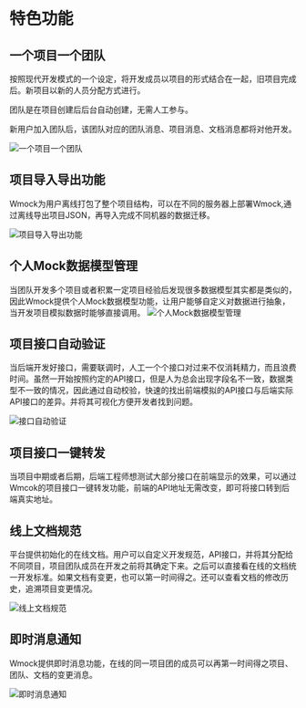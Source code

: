 # 特色功能

## 一个项目一个团队

按照现代开发模式的一个设定，将开发成员以项目的形式结合在一起，旧项目完成后。新项目以新的人员分配方式进行。

团队是在项目创建后后台自动创建，无需人工参与。

新用户加入团队后，该团队对应的团队消息、项目消息、文档消息都将对他开发。

![一个项目一个团队](http://haoqiao.qiniudn.com/%E4%B8%80%E4%B8%AA%E9%A1%B9%E7%9B%AE%E4%B8%80%E4%B8%AA%E5%9B%A2%E9%98%9F.gif)
## 项目导入导出功能

Wmock为用户离线打包了整个项目结构，可以在不同的服务器上部署Wmock,通过离线导出项目JSON，再导入完成不同机器的数据迁移。

![项目导入导出功能](http://haoqiao.qiniudn.com/%E9%A1%B9%E7%9B%AE%E5%AF%BC%E5%85%A5%E5%AF%BC%E5%87%BA%E5%8A%9F%E8%83%BD.gif)

## 个人Mock数据模型管理

当团队开发多个项目或者积累一定项目经验后发现很多数据模型其实都是类似的，因此Wmock提供个人Mock数据模型功能，让用户能够自定义对数据进行抽象，当开发项目模拟数据时能够直接调用。
![个人Mock数据模型管理](http://haoqiao.qiniudn.com/%E4%B8%AA%E4%BA%BAmock%E6%95%B0%E6%8D%AE%E6%A8%A1%E5%9E%8B%E7%AE%A1%E7%90%86.gif)

## 项目接口自动验证

当后端开发好接口，需要联调时，人工一个个接口对过来不仅消耗精力，而且浪费时间。虽然一开始按照约定的API接口，但是人为总会出现字段名不一致，数据类型不一致的情况，因此通过自动校验，快速的找出前端模拟的API接口与后端实际API接口的差异。并将其可视化方便开发者找到问题。

![接口自动验证](http://haoqiao.qiniudn.com/%E6%8E%A5%E5%8F%A3%E8%87%AA%E5%8A%A8%E6%A0%A1%E9%AA%8C.gif)

## 项目接口一键转发

当项目中期或者后期，后端工程师想测试大部分接口在前端显示的效果，可以通过Wmcok的项目接口一键转发功能，前端的API地址无需改变，即可将接口转到后端真实地址。


## 线上文档规范

平台提供初始化的在线文档。用户可以自定义开发规范，API接口，并将其分配给不同项目，项目团队成员在开发之前将其确定下来。之后可以直接看在线的文档统一开发标准。如果文档有变更，也可以第一时间得之。还可以查看文档的修改历史，追溯项目变更情况。

![线上文档规范](http://haoqiao.qiniudn.com/%E7%BA%BF%E4%B8%8A%E6%96%87%E6%A1%A3%E8%A7%84%E8%8C%83.gif)

## 即时消息通知

Wmock提供即时消息功能，在线的同一项目团的成员可以再第一时间得之项目、团队、文档的变更消息。

![即时消息通知](http://haoqiao.qiniudn.com/%E5%8D%B3%E6%97%B6%E6%B6%88%E6%81%AF%E9%80%9A%E7%9F%A5.gif)

